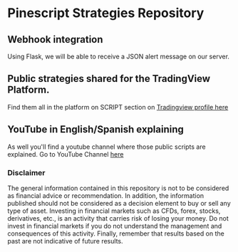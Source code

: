 # Pinescript Strategies Repository

## Webhook integration
Using Flask, we will be able to receive a JSON alert message on our server. 

## Public strategies shared for the TradingView Platform. 

Find them all in the platform on SCRIPT section on [Tradingview profile here](https://es.tradingview.com/u/JCGMarkets/#published-scripts/?offer_id=10&aff_id=25289) 

## YouTube in English/Spanish explaining
As well you'll find a youtube channel where those public scripts are explained.
Go to YouTube Channel [here](https://www.youtube.com/channel/UCP96sDHn704yOYJjvDOOOTQ)

### Disclaimer

The general information contained in this repository is not to be considered as financial advice or recommendation. In addition, the information published should not be considered as a decision element to buy or sell any type of asset. Investing in financial markets such as CFDs, forex, stocks, derivatives, etc., is an activity that carries risk of losing your money. Do not invest in financial markets if you do not understand the management and consequences of this activity. Finally, remember that results based on the past are not indicative of future results.

